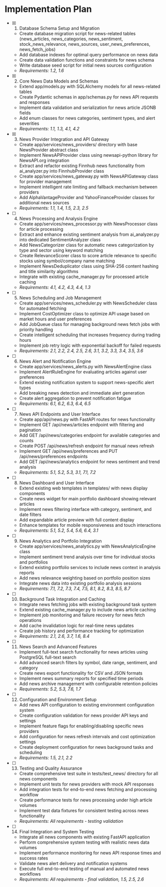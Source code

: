 # Implementation Plan

- [x] 1. Database Schema Setup and Migration
  - Create database migration script for news-related tables (news_articles, news_categories, news_sentiment, stock_news_relevance, news_sources, user_news_preferences, news_fetch_jobs)
  - Add database indexes for optimal query performance on news data
  - Create data validation functions and constraints for news schema
  - Write database seed script for initial news sources configuration
  - _Requirements: 1.2, 1.6_

- [x] 2. Core News Data Models and Schemas
  - Extend app/models.py with SQLAlchemy models for all news-related tables
  - Create Pydantic schemas in app/schemas.py for news API requests and responses
  - Implement data validation and serialization for news article JSONB fields
  - Add enum classes for news categories, sentiment types, and alert severities
  - _Requirements: 1.1, 1.3, 4.1, 4.2_

- [x] 3. News Provider Integration and API Gateway
  - Create app/services/news_providers/ directory with base NewsProvider abstract class
  - Implement NewsAPIProvider class using newsapi-python library for NewsAPI.org integration
  - Extract and refactor existing Finnhub news functionality from ai_analyzer.py into FinnhubProvider class
  - Create app/services/news_gateway.py with NewsAPIGateway class for provider management
  - Implement intelligent rate limiting and fallback mechanism between providers
  - Add AlphaVantageProvider and YahooFinanceProvider classes for additional news sources
  - _Requirements: 1.1, 1.4, 1.5, 2.3, 2.5_

- [ ] 4. News Processing and Analysis Engine
  - Create app/services/news_processor.py with NewsProcessor class for article processing
  - Extract and enhance existing sentiment analysis from ai_analyzer.py into dedicated SentimentAnalyzer class
  - Add NewsCategorizer class for automatic news categorization by type and sector using keyword matching
  - Create RelevanceScorer class to score article relevance to specific stocks using symbol/company name matching
  - Implement NewsDeduplicator class using SHA-256 content hashing and title similarity algorithms
  - Integrate with existing cache_manager.py for processed article caching
  - _Requirements: 4.1, 4.2, 4.3, 4.4, 1.3_

- [ ] 5. News Scheduling and Job Management
  - Create app/services/news_scheduler.py with NewsScheduler class for automated fetching
  - Implement CostOptimizer class to optimize API usage based on market hours and user preferences
  - Add JobQueue class for managing background news fetch jobs with priority handling
  - Create intelligent scheduling that increases frequency during trading hours
  - Implement job retry logic with exponential backoff for failed requests
  - _Requirements: 2.1, 2.2, 2.4, 2.5, 2.6, 3.1, 3.2, 3.3, 3.4, 3.5, 3.6_

- [ ] 6. News Alert and Notification Engine
  - Create app/services/news_alerts.py with NewsAlertEngine class
  - Implement AlertRuleEngine for evaluating articles against user preferences
  - Extend existing notification system to support news-specific alert types
  - Add breaking news detection and immediate alert generation
  - Create alert aggregation to prevent notification fatigue
  - _Requirements: 6.1, 6.2, 6.3, 6.4, 6.5_

- [ ] 7. News API Endpoints and User Interface
  - Create app/api/news.py with FastAPI routes for news functionality
  - Implement GET /api/news/articles endpoint with filtering and pagination
  - Add GET /api/news/categories endpoint for available categories and counts
  - Create POST /api/news/refresh endpoint for manual news refresh
  - Implement GET /api/news/preferences and PUT /api/news/preferences endpoints
  - Add GET /api/news/analytics endpoint for news sentiment and trend analysis
  - _Requirements: 5.1, 5.2, 5.3, 3.1, 7.1, 7.2_

- [ ] 8. News Dashboard and User Interface
  - Extend existing web templates in templates/ with news display components
  - Create news widget for main portfolio dashboard showing relevant articles
  - Implement news filtering interface with category, sentiment, and date filters
  - Add expandable article preview with full content display
  - Enhance templates for mobile responsiveness and touch interactions
  - _Requirements: 5.1, 5.2, 5.4, 5.6, 6.4, 3.1_

- [ ] 9. News Analytics and Portfolio Integration
  - Create app/services/news_analytics.py with NewsAnalyticsEngine class
  - Implement sentiment trend analysis over time for individual stocks and portfolios
  - Extend existing portfolio services to include news context in analysis reports
  - Add news relevance weighting based on portfolio position sizes
  - Integrate news data into existing portfolio analysis sessions
  - _Requirements: 7.1, 7.2, 7.3, 7.4, 7.5, 8.1, 8.2, 8.3, 8.5, 8.7_

- [ ] 10. Background Task Integration and Caching
  - Integrate news fetching jobs with existing background task system
  - Extend existing cache_manager.py to include news article caching
  - Implement job monitoring and failure recovery for news fetch operations
  - Add cache invalidation logic for real-time news updates
  - Create job history and performance tracking for optimization
  - _Requirements: 2.1, 2.6, 3.7, 1.6, 8.4_

- [ ] 11. News Search and Advanced Features
  - Implement full-text search functionality for news articles using PostgreSQL full-text search
  - Add advanced search filters by symbol, date range, sentiment, and category
  - Create news export functionality for CSV and JSON formats
  - Implement news summary reports for specified time periods
  - Add news archive management with configurable retention policies
  - _Requirements: 5.2, 5.3, 7.6, 1.7_

- [ ] 12. Configuration and Environment Setup
  - Add news API configuration to existing environment configuration system
  - Create configuration validation for news provider API keys and settings
  - Implement feature flags for enabling/disabling specific news providers
  - Add configuration for news refresh intervals and cost optimization settings
  - Create deployment configuration for news background tasks and scheduling
  - _Requirements: 1.5, 2.1, 2.2_

- [ ] 13. Testing and Quality Assurance
  - Create comprehensive test suite in tests/test_news/ directory for all news components
  - Implement unit tests for news providers with mock API responses
  - Add integration tests for end-to-end news fetching and processing workflow
  - Create performance tests for news processing under high article volumes
  - Implement test data fixtures for consistent testing across news functionality
  - _Requirements: All requirements - testing validation_

- [ ] 14. Final Integration and System Testing
  - Integrate all news components with existing FastAPI application
  - Perform comprehensive system testing with realistic news data volumes
  - Implement performance monitoring for news API response times and success rates
  - Validate news alert delivery and notification systems
  - Execute full end-to-end testing of manual and automated news workflows
  - _Requirements: All requirements - final validation, 1.5, 2.5, 2.6_